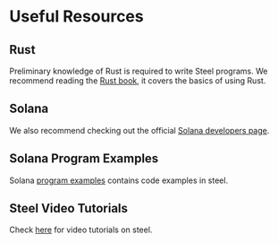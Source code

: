 # Useful Resources

## Rust

Preliminary knowledge of Rust is required to write Steel programs. We recommend reading the [Rust book](https://doc.rust-lang.org/book/title-page.html), it covers the basics of using Rust.

## Solana

We also recommend checking out the official [Solana developers page](https://solana.com/developers).

## Solana Program Examples

Solana [program examples](https://github.com/solana-developers/program-examples/tree/main) contains code examples in steel.

## Steel Video Tutorials

Check [here](https://www.youtube.com/playlist?list=PLWT6VPm2rkbLNRKjaLDIAqSqVRkpHtfyT) for video tutorials on steel.
